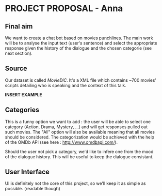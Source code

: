 # PROJECT PROPOSAL - Anna

## Final aim
We want to create a chat bot based on movies punchlines. The main work will be to analyse the input text (user's sentence) and select the appropriate response given the history of the dialogue and the chosen categorie (see next section).

## Source
Our dataset is called *MovieDiC*. It's a XML file which contains ~700 movies' scripts detailing who is speaking and the context of this talk.

**INSERT EXAMPLE**

## Categories
This is a funny option we want to add : the user will be able to select one category (Action, Drama, Mystery, ...) and will get responses pulled out such movies. The "All" option will also be available meaning that all movies should be considered.
The categorization would be achieved with the help of the OMDb API (see here : http://www.omdbapi.com/).

Should the user not pick a category, we'd like to infere one from the mood of the dialogue history. This will be useful to keep the dialogue consistant.

## User Interface
UI is definitely not the core of this project, so we'll keep it as simple as possible. (readable though)